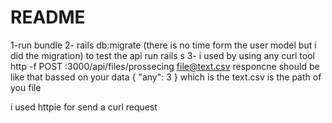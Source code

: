 # README
1-run bundle 
2- rails db:migrate (there is no time form the user model but i did the migration)
to test the api 
run rails s 
3- i used 
by using any curl tool 
http -f POST :3000/api/files/prossecing file@text.csv 
responcne should be like that bassed on your data 
{
    "any": 3
}
which is the text.csv is the path of you file 

i used httpie for send a curl request 
